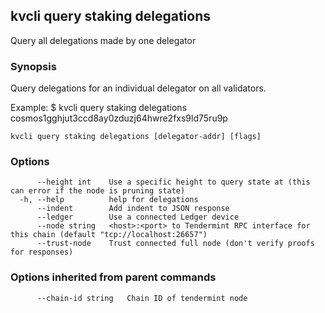 <!--
title: delegations
-->
## kvcli query staking delegations

Query all delegations made by one delegator

### Synopsis

Query delegations for an individual delegator on all validators.

Example:
$ kvcli query staking delegations cosmos1gghjut3ccd8ay0zduzj64hwre2fxs9ld75ru9p

```
kvcli query staking delegations [delegator-addr] [flags]
```

### Options

```
      --height int    Use a specific height to query state at (this can error if the node is pruning state)
  -h, --help          help for delegations
      --indent        Add indent to JSON response
      --ledger        Use a connected Ledger device
      --node string   <host>:<port> to Tendermint RPC interface for this chain (default "tcp://localhost:26657")
      --trust-node    Trust connected full node (don't verify proofs for responses)
```

### Options inherited from parent commands

```
      --chain-id string   Chain ID of tendermint node
```

